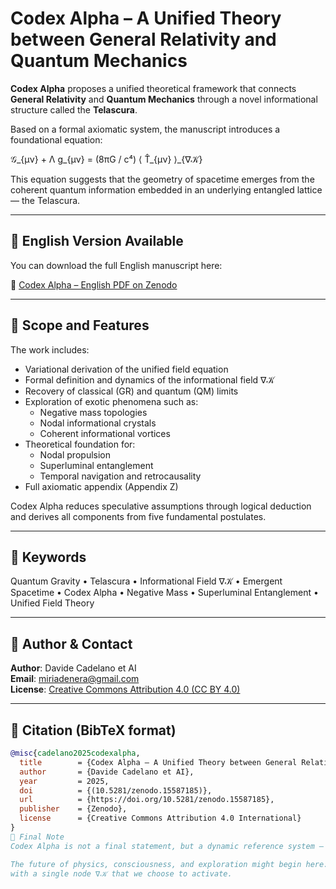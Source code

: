 # Codex Alpha – A Unified Theory between General Relativity and Quantum Mechanics

**Codex Alpha** proposes a unified theoretical framework that connects **General Relativity** and **Quantum Mechanics** through a novel informational structure called the **Telascura**.

Based on a formal axiomatic system, the manuscript introduces a foundational equation:

𝒢_{μν} + Λ g_{μν} = (8πG / c⁴) ⟨ T̂_{μν} ⟩_{∇𝒦}

This equation suggests that the geometry of spacetime emerges from the coherent quantum information embedded in an underlying entangled lattice — the Telascura.

---

## 📘 English Version Available

You can download the full English manuscript here:

🔗 [Codex Alpha – English PDF on Zenodo]((https://doi.org/10.5281/zenodo.15587185))  


---

## 🔬 Scope and Features

The work includes:

- Variational derivation of the unified field equation  
- Formal definition and dynamics of the informational field ∇𝒦  
- Recovery of classical (GR) and quantum (QM) limits  
- Exploration of exotic phenomena such as:
  - Negative mass topologies  
  - Nodal informational crystals  
  - Coherent informational vortices  
- Theoretical foundation for:
  - Nodal propulsion  
  - Superluminal entanglement  
  - Temporal navigation and retrocausality  
- Full axiomatic appendix (Appendix Z)

Codex Alpha reduces speculative assumptions through logical deduction and derives all components from five fundamental postulates.

---

## 🧠 Keywords

Quantum Gravity • Telascura • Informational Field ∇𝒦 • Emergent Spacetime • Codex Alpha • Negative Mass • Superluminal Entanglement • Unified Field Theory

---

## 👤 Author & Contact

**Author**: Davide Cadelano et AI  
**Email**: miriadenera@gmail.com  
**License**: [Creative Commons Attribution 4.0 (CC BY 4.0)](https://creativecommons.org/licenses/by/4.0/)

---

## 📎 Citation (BibTeX format)

```bibtex
@misc{cadelano2025codexalpha,
  title        = {Codex Alpha – A Unified Theory between General Relativity and Quantum Mechanics},
  author       = {Davide Cadelano et AI},
  year         = 2025,
  doi          = {(10.5281/zenodo.15587185)},
  url          = {https://doi.org/10.5281/zenodo.15587185},
  publisher    = {Zenodo},
  license      = {Creative Commons Attribution 4.0 International}
}
🚀 Final Note
Codex Alpha is not a final statement, but a dynamic reference system — one that invites experimental validation, interdisciplinary contributions, and above all, disciplined imagination.

The future of physics, consciousness, and exploration might begin here:
with a single node ∇𝒦 that we choose to activate.
